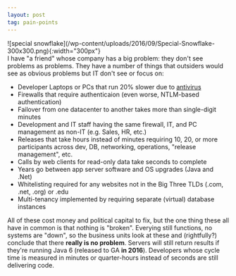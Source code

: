 ```yaml
---
layout: post
tag: pain-points
---
```

<div style="float: right" markdown="1">
![special snowflake](/wp-content/uploads/2016/09/Special-Snowflake-300x300.png){:width="300px"}
</div>
I have "a friend" whose company has a big problem: they don't see problems as problems. They have a number of things that outsiders would see as obvious problems but IT don't see or focus on:

* Developer Laptops or PCs that run 20% slower due to [antivirus]
* Firewalls that require authenticaion (even worse, NTLM-based authentication)
* Failover from one datacenter to another takes more than single-digit minutes
* Development and IT staff having the same firewall, IT, and PC management as non-IT (e.g. Sales, HR, etc.)
* Releases that take hours instead of minutes requiring 10, 20, or more participants across dev, DB, networking, operations, "release management", etc.
* Calls by web clients for read-only data take seconds to complete
* Years go between app server software and OS upgrades (Java and .Net)
* Whitelisting required for any websites not in the Big Three TLDs (.com, .net, .org) or .edu
* Multi-tenancy implemented by requiring separate (virtual) database instances

All of these cost money and political capital to fix, but the one thing these all have in common 
is that nothing is "broken". Everying still functions, no systems are "down", so the business units 
look at these and (rightfully?) conclude that there **really is no problem**. 
Servers will still return results if they're running Java 6 (released to GA **in 2016**).
Developers whose cycle time is measured in minutes or quarter-hours instead of seconds are still delivering code.

[antivirus]: future-mcafee-post
